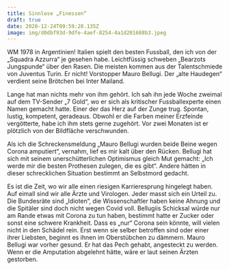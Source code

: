 ```yaml
---
title: Sinnlose „Finessen“
draft: true
date: 2020-12-24T09:59:28.135Z
image: img/d0dbf93d-9dfe-4aef-8254-4a1d201688b3.jpeg
---
```

WM 1978 in Argentinien! Italien spielt den besten Fussball, den ich von der „Squadra Azzurra“ je gesehen habe. Leichtfüssig schweben „Bearzots Jungspunde“ über den Rasen. Die meisten kommen aus der Talentschmiede von Juventus Turin. Er nicht! Vorstopper Mauro Bellugi. Der „alte Haudegen“ verdient seine Brötchen bei Inter Mailand. 

Lange hat man nichts mehr von ihm gehört. Ich sah ihn jede Woche zweimal auf dem TV-Sender „7 Gold“, wo er sich als kritischer Fussballexperte einen Namen gemacht hatte. Einer der das Herz auf der Zunge trug. Spontan, lustig, kompetent, geradeaus. Obwohl er die Farben meiner Erzfeinde vergötterte, habe ich ihm stets gerne zugehört. Vor zwei Monaten ist er plötzlich von der Bildfläche verschwunden. 

Als ich die Schreckensmeldung „Mauro Bellugi wurden beide Beine wegen Corona amputiert“, vernahm, lief es mir kalt über den Rücken. Bellugi hat sich mit seinem unerschütterlichen Optimismus gleich Mut gemacht: „Ich werde mir die besten Prothesen zulegen, die es gibt“. Andere hätten in dieser schrecklichen Situation bestimmt an Selbstmord gedacht.

Es ist die Zeit, wo wir alle einen riesigen Karrieresprung hingelegt haben. Auf eimall sind wir alle Ärzte und Virologen. Jeder masst sich ein Urteil zu. Die Bundesräte sind „Idioten“, die Wissenschaftler haben keine Ahnung und die Spitäler sind doch nicht wegen Covid voll.  Bellugiis Schicksal würde nur am Rande etwas mit Corona zu tun haben, bestimmt hatte er Zucker oder sonst eine schwere Krankheit. Dass es „nur“ Corona  sein könnte, will vielen nicht in den Schädel rein. Erst wenn sie selber betroffen sind oder einer ihrer Liebsten, beginnt es ihnen im Oberstübchen zu dämmern. Mauro Bellugi war vorher gesund. Er hat das Pech gehabt, angesteckt zu werden. Wenn er die Amputation abgelehnt hätte, wäre er laut seinen Ärzten gestorben.